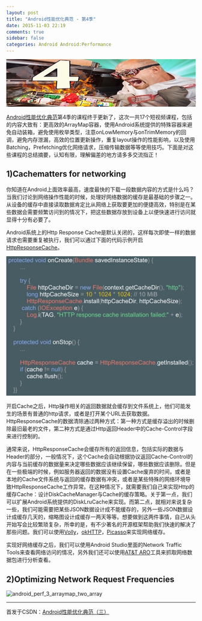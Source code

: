 ```yaml
---
layout: post
title: "Android性能优化典范 - 第4季"
date: 2015-11-03 22:19
comments: true
sidebar: false
categories: Android Android:Performance
---
```


![android_perf_patterns_season_4](/images/android_perf_patterns_season_4.png)

[Android性能优化典范](https://www.youtube.com/playlist?list=PLWz5rJ2EKKc9CBxr3BVjPTPoDPLdPIFCE)第4季的课程终于更新了，这次一共17个短视频课程，包括的内容大致有：更高效的ArrayMap容器，使用Android系统提供的特殊容器来避免自动装箱，避免使用枚举类型，注意onLowMemory与onTrimMemory的回调，避免内存泄漏，高效的位置更新操作，重复layout操作的性能影响，以及使用Batching，Prefetching优化网络请求，压缩传输数据等等使用技巧。下面是对这些课程的总结摘要，认知有限，理解偏差的地方请多多交流指正！

## 1)Cachematters for networking
你知道在Android上面效率最高，速度最快的下载一段数据内容的方式是什么吗？当我们讨论到网络操作性能的时候，处理好网络数据的缓存是最基础的步骤之一。从设备的缓存中直接读取数据肯定比从网络上获取要更加的便捷高效，特别是在某些数据会需要频繁访问到的情况下，把这些数据存放到设备上以便快速进行访问就显得十分有必要了。

Android系统上的Http Response Cache是默认关闭的，这样每次即使一样的数据请求也需要重复被执行，我们可以通过下面的代码示例开启[HttpResponseCache](http://developer.android.com/reference/android/net/http/HttpResponseCache.html)。

![android_perf_4_network_cache_enable](/images/android_perf_4_network_cache_enable.png)

开启Cache之后，Http操作相关的返回数据就会缓存到文件系统上，他们可能发生的场景有普通的http请求，或者是打开某个URL去获取数据。HttpResponseCache的数据清除通过两种方式：第一种方式是缓存溢出的时候删除最旧最老的文件，第二种方式是通过Http返回Header中的Cache-Control字段来进行控制的。

通常来说，HttpResponseCache会缓存所有的返回信息，包括实际的数据与Header的部分，一般情况下，这个Cache会自动根据协议返回Cache-Control的内容与当前缓存的数据量来决定哪些数据应该继续保留，哪些数据应该删除。但是在一些极端的时候，例如服务器返回的数据没有设置Cache废弃的时间，或者是本地的Cache文件系统与返回的缓存数据有冲突，或者是某些特殊的网络环境导致HttpResponseCache工作异常。在这种情况下，就需要我们自己来实现Http的缓存Cache：设计DiskCacheManager与Cache的缓存策略。关于第一点，我们可以扩展Android系统提供的DiskLruCache来实现。而第二点，就相对来说复杂一些，我们可能需要把某些JSON数据设计成不能缓存的，另外一些JSON数据设计成缓存几天的，缩略图设计成缓存一两天等等。想要做到这两件事情，自己从头开始写会比较繁琐复杂，所幸的是，有不少著名的开源框架帮助我们快速的解决了那些问题。我们可以使用[Volly](https://developer.android.com/training/volley/index.html)，[okHTTP](http://square.github.io/okhttp/)，[Picasso](http://square.github.io/picasso/)来实现网络缓存。

实现好网络缓存之后，我们可以使用Android Studio里面的Network Traffic Tools来查看网络访问的情况，另外我们还可以使用[AT&T ARO](https://developer.att.com/application-resource-optimizer?utm_campaign=android_series_#cachematters_for_networking_101315&utm_source=anddev&utm_medium=yt-annt)工具来抓取网络数据包进行分析查看。

## 2)Optimizing Network Request Frequencies



<!-- More -->

![android_perf_3_arraymap_two_array](/images/android_perf_3_arraymap_two_array.png)

***
首发于CSDN：[Android性能优化典范（三）](http://www.csdn.net/article/2015-08-12/2825447-android-performance-patterns-season-3)
